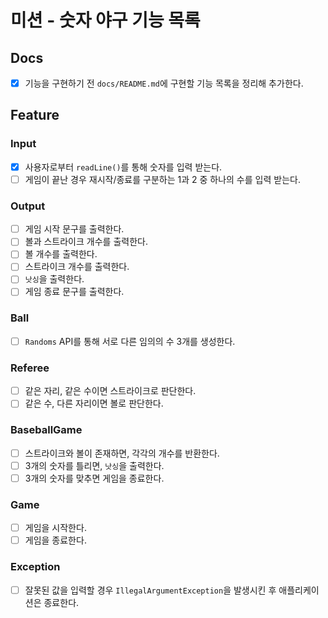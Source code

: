 # 미션 - 숫자 야구 기능 목록
## Docs
- [X] 기능을 구현하기 전 `docs/README.md`에 구현할 기능 목록을 정리해 추가한다.

## Feature
### Input
- [X] 사용자로부터 `readLine()`를 통해 숫자를 입력 받는다.
- [ ] 게임이 끝난 경우 재시작/종료를 구분하는 1과 2 중 하나의 수를 입력 받는다.

### Output
- [ ] 게임 시작 문구를 출력한다.
- [ ] 볼과 스트라이크 개수를 출력한다.
- [ ] 볼 개수를 출력한다.
- [ ] 스트라이크 개수를 출력한다.
- [ ] `낫싱`을 출력한다.
- [ ] 게임 종료 문구를 출력한다.

### Ball
- [ ] `Randoms` API를 통해 서로 다른 임의의 수 3개를 생성한다.

### Referee
- [ ] 같은 자리, 같은 수이면 스트라이크로 판단한다.
- [ ] 같은 수, 다른 자리이면 볼로 판단한다.

### BaseballGame
- [ ] 스트라이크와 볼이 존재하면, 각각의 개수를 반환한다.
- [ ] 3개의 숫자를 틀리면, `낫싱`을 출력한다.
- [ ] 3개의 숫자를 맞추면 게임을 종료한다.

### Game
- [ ] 게임을 시작한다.
- [ ] 게임을 종료한다.

###  Exception
- [ ] 잘못된 값을 입력할 경우 `IllegalArgumentException`을 발생시킨 후 애플리케이션은 종료한다.
